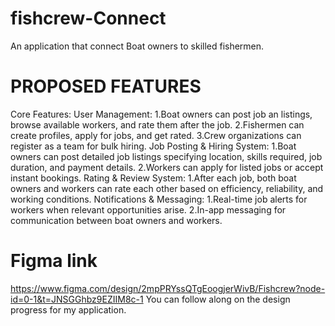 # fishcrew-Connect
An application that connect Boat owners to skilled fishermen.
# PROPOSED FEATURES
Core Features:
User Management:
1.Boat owners can post job an listings, browse available workers, and rate them after the job.
2.Fishermen can create profiles, apply for jobs, and get rated.
3.Crew organizations can register as a team for bulk hiring.
Job Posting & Hiring System:
1.Boat owners can post detailed job listings specifying location, skills required, job duration, and payment details.
2.Workers can apply for listed jobs or accept instant bookings.
Rating & Review System:
1.After each job, both boat owners and workers can rate each other based on efficiency, reliability, and working conditions.
Notifications & Messaging:
1.Real-time job alerts for workers when relevant opportunities arise.
2.In-app messaging for communication between boat owners and workers.

# Figma link 
https://www.figma.com/design/2mpPRYssQTgEoogjerWivB/Fishcrew?node-id=0-1&t=JNSGGhbz9EZIIM8c-1
You can follow along on the design progress for my application.

